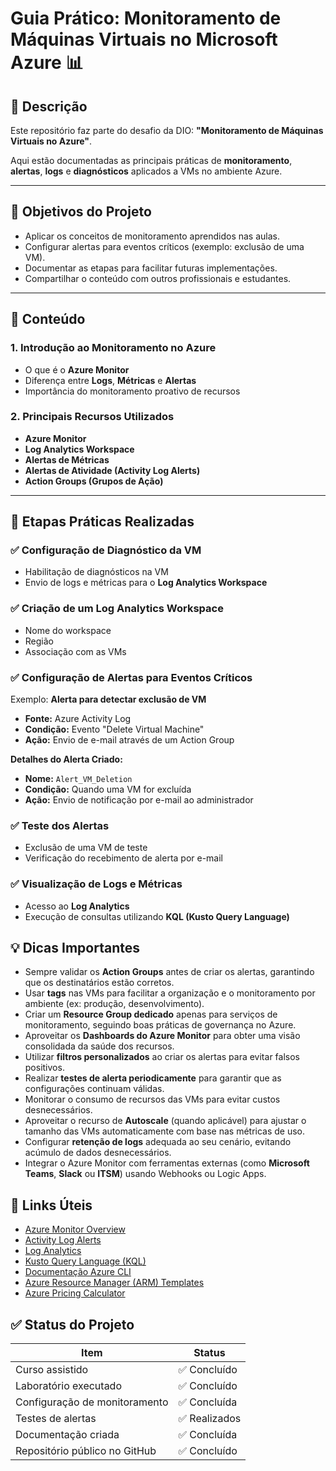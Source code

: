 # Guia Prático: Monitoramento de Máquinas Virtuais no Microsoft Azure 📊

## 📌 Descrição

Este repositório faz parte do desafio da DIO: **"Monitoramento de Máquinas Virtuais no Azure"**.

Aqui estão documentadas as principais práticas de **monitoramento**, **alertas**, **logs** e **diagnósticos** aplicados a VMs no ambiente Azure.

---

## 🎯 Objetivos do Projeto

- Aplicar os conceitos de monitoramento aprendidos nas aulas.
- Configurar alertas para eventos críticos (exemplo: exclusão de uma VM).
- Documentar as etapas para facilitar futuras implementações.
- Compartilhar o conteúdo com outros profissionais e estudantes.

---

## 🧱 Conteúdo

### 1. Introdução ao Monitoramento no Azure

- O que é o **Azure Monitor**
- Diferença entre **Logs**, **Métricas** e **Alertas**
- Importância do monitoramento proativo de recursos

### 2. Principais Recursos Utilizados

- **Azure Monitor**
- **Log Analytics Workspace**
- **Alertas de Métricas**
- **Alertas de Atividade (Activity Log Alerts)**
- **Action Groups (Grupos de Ação)**

---

## 🚀 Etapas Práticas Realizadas

### ✅ Configuração de Diagnóstico da VM

- Habilitação de diagnósticos na VM
- Envio de logs e métricas para o **Log Analytics Workspace**

### ✅ Criação de um Log Analytics Workspace

- Nome do workspace
- Região
- Associação com as VMs

### ✅ Configuração de Alertas para Eventos Críticos

Exemplo: **Alerta para detectar exclusão de VM**

- **Fonte:** Azure Activity Log
- **Condição:** Evento "Delete Virtual Machine"
- **Ação:** Envio de e-mail através de um Action Group

**Detalhes do Alerta Criado:**

- **Nome:** `Alert_VM_Deletion`
- **Condição:** Quando uma VM for excluída
- **Ação:** Envio de notificação por e-mail ao administrador

### ✅ Teste dos Alertas

- Exclusão de uma VM de teste
- Verificação do recebimento de alerta por e-mail

### ✅ Visualização de Logs e Métricas

- Acesso ao **Log Analytics**
- Execução de consultas utilizando **KQL (Kusto Query Language)**

## 💡 Dicas Importantes

- Sempre validar os **Action Groups** antes de criar os alertas, garantindo que os destinatários estão corretos.
- Usar **tags** nas VMs para facilitar a organização e o monitoramento por ambiente (ex: produção, desenvolvimento).
- Criar um **Resource Group dedicado** apenas para serviços de monitoramento, seguindo boas práticas de governança no Azure.
- Aproveitar os **Dashboards do Azure Monitor** para obter uma visão consolidada da saúde dos recursos.
- Utilizar **filtros personalizados** ao criar os alertas para evitar falsos positivos.
- Realizar **testes de alerta periodicamente** para garantir que as configurações continuam válidas.
- Monitorar o consumo de recursos das VMs para evitar custos desnecessários.
- Aproveitar o recurso de **Autoscale** (quando aplicável) para ajustar o tamanho das VMs automaticamente com base nas métricas de uso.
- Configurar **retenção de logs** adequada ao seu cenário, evitando acúmulo de dados desnecessários.
- Integrar o Azure Monitor com ferramentas externas (como **Microsoft Teams**, **Slack** ou **ITSM**) usando Webhooks ou Logic Apps.

## 🔗 Links Úteis

- [Azure Monitor Overview](https://learn.microsoft.com/azure/azure-monitor/overview)
- [Activity Log Alerts](https://learn.microsoft.com/azure/azure-monitor/alerts/activity-log-alerts)
- [Log Analytics](https://learn.microsoft.com/azure/azure-monitor/logs/log-analytics-overview)
- [Kusto Query Language (KQL)](https://learn.microsoft.com/azure/data-explorer/kusto/query/)
- [Documentação Azure CLI](https://learn.microsoft.com/cli/azure/monitor)
- [Azure Resource Manager (ARM) Templates](https://learn.microsoft.com/azure/azure-resource-manager/templates/overview)
- [Azure Pricing Calculator](https://azure.microsoft.com/pricing/calculator/)

## ✅ Status do Projeto

| Item                           | Status      |
|--------------------------------|-------------|
| Curso assistido                | ✅ Concluído |
| Laboratório executado          | ✅ Concluído |
| Configuração de monitoramento  | ✅ Concluída |
| Testes de alertas              | ✅ Realizados |
| Documentação criada            | ✅ Concluída |
| Repositório público no GitHub | ✅ Concluído |
